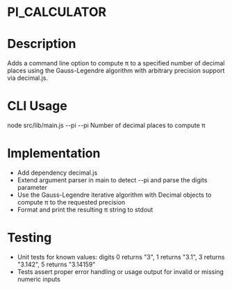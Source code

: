 # PI_CALCULATOR

# Description
Adds a command line option to compute π to a specified number of decimal places using the Gauss-Legendre algorithm with arbitrary precision support via decimal.js.

# CLI Usage
node src/lib/main.js --pi <digits>
--pi    Number of decimal places to compute π

# Implementation
- Add dependency decimal.js
- Extend argument parser in main to detect --pi and parse the digits parameter
- Use the Gauss-Legendre iterative algorithm with Decimal objects to compute π to the requested precision
- Format and print the resulting π string to stdout

# Testing
- Unit tests for known values: digits 0 returns "3", 1 returns "3.1", 3 returns "3.142", 5 returns "3.14159"
- Tests assert proper error handling or usage output for invalid or missing numeric inputs